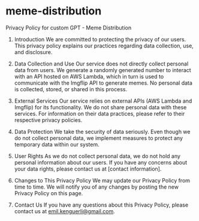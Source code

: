 # meme-distribution
Privacy Policy for custom GPT - Meme Distribution
1. Introduction
We are committed to protecting the privacy of our users. This privacy policy explains our practices regarding data collection, use, and disclosure.

2. Data Collection and Use
Our service does not directly collect personal data from users. We generate a randomly generated number to interact with an API hosted on AWS Lambda, which in turn is used to communicate with the Imgflip API to generate memes. No personal data is collected, stored, or shared in this process.

3. External Services
Our service relies on external APIs (AWS Lambda and Imgflip) for its functionality. We do not share personal data with these services. For information on their data practices, please refer to their respective privacy policies.

4. Data Protection
We take the security of data seriously. Even though we do not collect personal data, we implement measures to protect any temporary data within our system.

5. User Rights
As we do not collect personal data, we do not hold any personal information about our users. If you have any concerns about your data rights, please contact us at [contact information].

6. Changes to This Privacy Policy
We may update our Privacy Policy from time to time. We will notify you of any changes by posting the new Privacy Policy on this page.

7. Contact Us
If you have any questions about this Privacy Policy, please contact us at emil.kenguerli@gmail.com.
